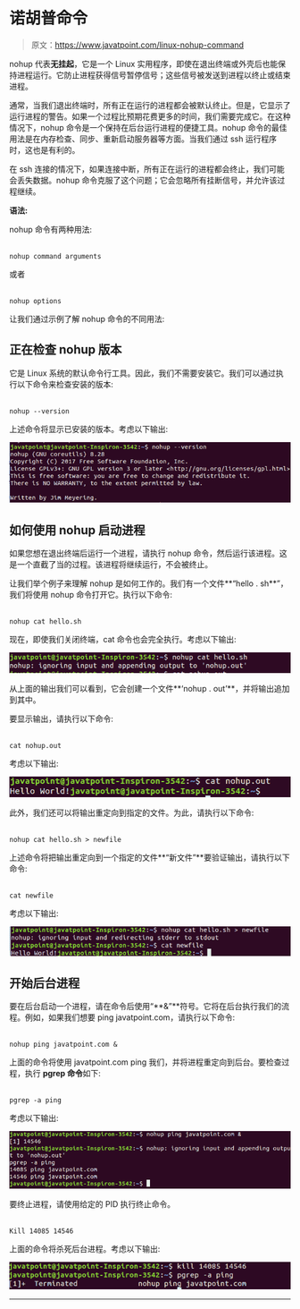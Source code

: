# 诺胡普命令

> 原文：<https://www.javatpoint.com/linux-nohup-command>

nohup 代表**无挂起**，它是一个 Linux 实用程序，即使在退出终端或外壳后也能保持进程运行。它防止进程获得信号暂停信号；这些信号被发送到进程以终止或结束进程。

通常，当我们退出终端时，所有正在运行的进程都会被默认终止。但是，它显示了运行进程的警告。如果一个过程比预期花费更多的时间，我们需要完成它。在这种情况下，nohup 命令是一个保持在后台运行进程的便捷工具。nohup 命令的最佳用法是在内存检查、同步、重新启动服务器等方面。当我们通过 ssh 运行程序时，这也是有利的。

在 ssh 连接的情况下，如果连接中断，所有正在运行的进程都会终止，我们可能会丢失数据。nohup 命令克服了这个问题；它会忽略所有挂断信号，并允许该过程继续。

**语法:**

nohup 命令有两种用法:

```

nohup command arguments

```

或者

```

nohup options

```

让我们通过示例了解 nohup 命令的不同用法:

## 正在检查 nohup 版本

它是 Linux 系统的默认命令行工具。因此，我们不需要安装它。我们可以通过执行以下命令来检查安装的版本:

```

nohup --version

```

上述命令将显示已安装的版本。考虑以下输出:

![Nohup Command](img/5e808064082418b70e2ba1e385f9bae2.png)

## 如何使用 nohup 启动进程

如果您想在退出终端后运行一个进程，请执行 nohup 命令，然后运行该进程。这是一个直截了当的过程。该进程将继续运行，不会被终止。

让我们举个例子来理解 nohup 是如何工作的。我们有一个文件**“hello . sh**”，我们将使用 nohup 命令打开它。执行以下命令:

```

nohup cat hello.sh

```

现在，即使我们关闭终端，cat 命令也会完全执行。考虑以下输出:

![Nohup Command](img/ecc503bdc471c345e53a96e46f6bf53a.png)

从上面的输出我们可以看到，它会创建一个文件**‘nohup . out’**，并将输出追加到其中。

要显示输出，请执行以下命令:

```

cat nohup.out

```

考虑以下输出:

![Nohup Command](img/774a5db831639416b9b8aa19a010063e.png)

此外，我们还可以将输出重定向到指定的文件。为此，请执行以下命令:

```

nohup cat hello.sh > newfile

```

上述命令将把输出重定向到一个指定的文件**“新文件”**要验证输出，请执行以下命令:

```

cat newfile

```

考虑以下输出:

![Nohup Command](img/8e3269e8fe11dd5f98199cba36d85ab2.png)

## 开始后台进程

要在后台启动一个进程，请在命令后使用“**&”**符号。它将在后台执行我们的流程。例如，如果我们想要 ping javatpoint.com，请执行以下命令:

```

nohup ping javatpoint.com &

```

上面的命令将使用 javatpoint.com ping 我们，并将进程重定向到后台。要检查过程，执行 **pgrep 命令**如下:

```

pgrep -a ping

```

考虑以下输出:

![Nohup Command](img/7ea643da3893a958b82a449702976bb0.png)

要终止进程，请使用给定的 PID 执行终止命令。

```

Kill 14085 14546

```

上面的命令将杀死后台进程。考虑以下输出:

![Nohup Command](img/d3d14d9cf65182d3278a8c20d49ffa2d.png)

* * *